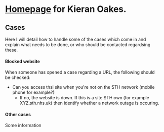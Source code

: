 # [Homepage](./index.md) for Kieran Oakes.

## Cases

Here I will detail how to handle some of the cases which come in and explain what needs to be done, or who should be contacted regardsing these.

#### Blocked website

When someone has opened a case regarding a URL, the following should be checked:
- Can you access thsi site when you're not on the STH network (mobile phone for example?)
  - If no, the website is down. If this is a site STH own (for example XYZ.sth.nhs.uk) then identify whether a network outage is occuring. 

#### Other cases

Some information 


